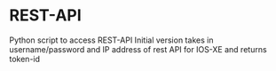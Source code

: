 # REST-API
Python script to access REST-API
Initial version takes in username/password and IP address of rest API for IOS-XE and returns token-id

